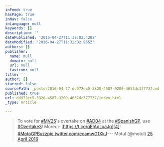 ```yaml
---
inFeed: true
hasPage: true
inNav: false
inLanguage: null
keywords: []
description: ''
datePublished: '2016-04-27T11:32:03.420Z'
dateModified: '2016-04-27T11:32:02.955Z'
authors: []
publisher:
  name: null
  domain: null
  url: null
  favicon: null
title: ''
author: []
starred: false
sourcePath: _posts/2016-04-27-dd972ec5-3820-4587-9200-4657dc377737.md
published: true
url: dd972ec5-3820-4587-9200-4657dc377737/index.html
_type: Article

---
```

> To vote for [\#MV25][0]'s overtake on [\#AD04][1] at the [\#SpanishGP][2], use [\#Overtake3][3]! More👉 [https://t.co/qEIAdLxaJq][4]! [\#MotoGPBuzz][5][pic.twitter.com/ecamwG1XkJ][6]--- Motul (@motul) [25 April 2016][7]



[0]: https://twitter.com/hashtag/MV25?src=hash
[1]: https://twitter.com/hashtag/AD04?src=hash
[2]: https://twitter.com/hashtag/SpanishGP?src=hash
[3]: https://twitter.com/hashtag/Overtake3?src=hash
[4]: https://t.co/qEIAdLxaJq
[5]: https://twitter.com/hashtag/MotoGPBuzz?src=hash
[6]: https://t.co/ecamwG1XkJ
[7]: https://twitter.com/motul/status/724538298824318976